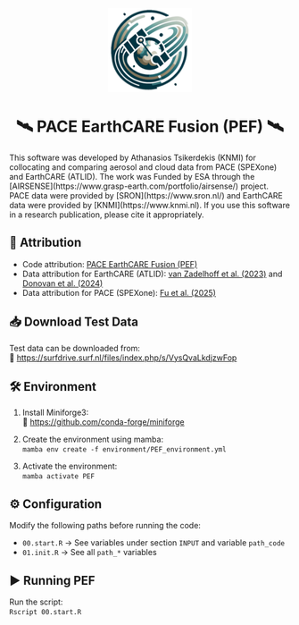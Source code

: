 <p align="center"> <img src="assets/PEF_logo3.png" alt="PEF Logo" width="150" height="150"> </p>
<h1 align="center"> 🛰️  PACE EarthCARE Fusion (PEF) 🛰️ </h1>
This software was developed by Athanasios Tsikerdekis (KNMI) for collocating and comparing aerosol and cloud data from PACE (SPEXone) and EarthCARE (ATLID). 
The work was Funded by ESA through the [AIRSENSE](https://www.grasp-earth.com/portfolio/airsense/) project. 
PACE data were provided by [SRON](https://www.sron.nl/) and EarthCARE data were provided by [KNMI](https://www.knmi.nl). 
If you use this software in a research publication, please cite it appropriately.

## 📜 Attribution

- Code attribution: [PACE EarthCARE Fusion (PEF)](https://github.com/atsikerdekis/PaceEarthcareFusion)
- Data attribution for EarthCARE (ATLID): [van Zadelhoff et al. (2023)](https://doi.org/10.5194/amt-16-3631-2023) and [Donovan et al. (2024)](https://doi.org/10.5194/amt-17-5301-2024)
- Data attribution for PACE (SPEXone): [Fu et al. (2025)](https://doi.org/10.1029/2024GL113525)

## 📥 Download Test Data

Test data can be downloaded from:  
🔗 https://surfdrive.surf.nl/files/index.php/s/VysQvaLkdjzwFop

## 🛠 Environment

1. Install Miniforge3:  
   🔗 https://github.com/conda-forge/miniforge

2. Create the environment using mamba:  
   `mamba env create -f environment/PEF_environment.yml`

3. Activate the environment:  
   `mamba activate PEF`

## ⚙️ Configuration

Modify the following paths before running the code:  
- `00.start.R` → See variables under section `INPUT` and variable `path_code`
- `01.init.R`  → See all `path_*` variables 

## ▶️ Running PEF

Run the script:  
`Rscript 00.start.R` 


